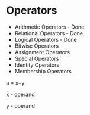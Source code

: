 # Operators

- Arithmetic Operators - Done
- Relational Operators - Done
- Logical Operators - Done
- Bitwise Operators
- Assignment Operators
- Special Operators
- Identity Operators
- Membership Operators

a = x+y

x - operand

y - operand